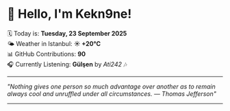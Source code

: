 # 👋 Hello, I'm Kekn9ne!

🗓️ Today is: **Tuesday, 23 September 2025**  
🌤️ Weather in Istanbul: **☀️   +20°C**  
📊 GitHub Contributions: **90**  
🎧 Currently Listening: **Gülşen** by *Ati242* 🎶

---

_"Nothing gives one person so much advantage over another as to remain always cool and unruffled under all circumstances. — *Thomas Jefferson*"_

---
